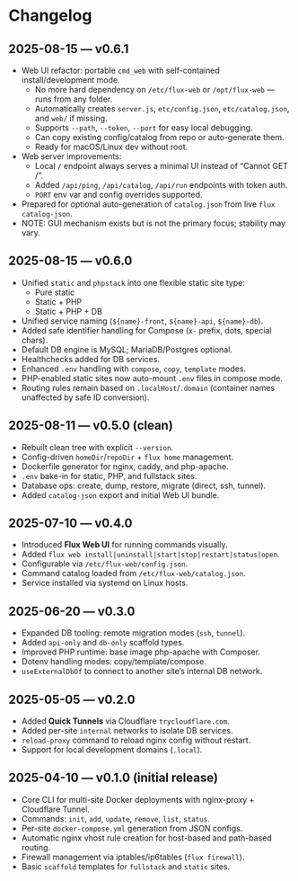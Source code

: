 # Changelog

## 2025-08-15 — v0.6.1
- Web UI refactor: portable `cmd_web` with self-contained install/development mode.
  - No more hard dependency on `/etc/flux-web` or `/opt/flux-web` — runs from any folder.
  - Automatically creates `server.js`, `etc/config.json`, `etc/catalog.json`, and `web/` if missing.
  - Supports `--path`, `--token`, `--port` for easy local debugging.
  - Can copy existing config/catalog from repo or auto-generate them.
  - Ready for macOS/Linux dev without root.
- Web server improvements:
  - Local `/` endpoint always serves a minimal UI instead of “Cannot GET /”.
  - Added `/api/ping`, `/api/catalog`, `/api/run` endpoints with token auth.
  - `PORT` env var and config overrides supported.
- Prepared for optional auto-generation of `catalog.json` from live `flux catalog-json`.
- NOTE: GUI mechanism exists but is not the primary focus; stability may vary.

## 2025-08-15 — v0.6.0
- Unified `static` and `phpstack` into one flexible static site type:
  - Pure static
  - Static + PHP
  - Static + PHP + DB
- Unified service naming (`${name}-front`, `${name}-api`, `${name}-db`).
- Added safe identifier handling for Compose (`x-` prefix, dots, special chars).
- Default DB engine is MySQL; MariaDB/Postgres optional.
- Healthchecks added for DB services.
- Enhanced `.env` handling with `compose`, `copy`, `template` modes.
- PHP-enabled static sites now auto-mount `.env` files in compose mode.
- Routing rules remain based on `.localHost`/`.domain` (container names unaffected by safe ID conversion).

## 2025-08-11 — v0.5.0 (clean)
- Rebuilt clean tree with explicit `--version`.
- Config-driven `homeDir`/`repoDir` + `flux home` management.
- Dockerfile generator for nginx, caddy, and php-apache.
- `.env` bake-in for static, PHP, and fullstack sites.
- Database ops: create, dump, restore, migrate (direct, ssh, tunnel).
- Added `catalog-json` export and initial Web UI bundle.

## 2025-07-10 — v0.4.0
- Introduced **Flux Web UI** for running commands visually.
- Added `flux web install|uninstall|start|stop|restart|status|open`.
- Configurable via `/etc/flux-web/config.json`.
- Command catalog loaded from `/etc/flux-web/catalog.json`.
- Service installed via systemd on Linux hosts.

## 2025-06-20 — v0.3.0
- Expanded DB tooling: remote migration modes (`ssh`, `tunnel`).
- Added `api-only` and `db-only` scaffold types.
- Improved PHP runtime: base image php-apache with Composer.
- Dotenv handling modes: copy/template/compose.
- `useExternalDbOf` to connect to another site’s internal DB network.

## 2025-05-05 — v0.2.0
- Added **Quick Tunnels** via Cloudflare `trycloudflare.com`.
- Added per-site `internal` networks to isolate DB services.
- `reload-proxy` command to reload nginx config without restart.
- Support for local development domains (`.local`).

## 2025-04-10 — v0.1.0 (initial release)
- Core CLI for multi-site Docker deployments with nginx-proxy + Cloudflare Tunnel.
- Commands: `init`, `add`, `update`, `remove`, `list`, `status`.
- Per-site `docker-compose.yml` generation from JSON configs.
- Automatic nginx vhost rule creation for host-based and path-based routing.
- Firewall management via iptables/ip6tables (`flux firewall`).
- Basic `scaffold` templates for `fullstack` and `static` sites.  

